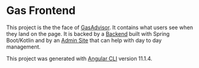 # Gas Frontend

This project is the the face of [GasAdvisor](https://www.gasadvisor.it). It contains what users see when they land on
the page. It is backed by a [Backend](https://github.com/DieCi007/gasadvisor_backend) built with Spring Boot/Kotlin and by an [Admin Site](https://github.com/DieCi007/gas-console) that can help with day to
day management.

This project was generated with [Angular CLI](https://github.com/angular/angular-cli) version 11.1.4.

